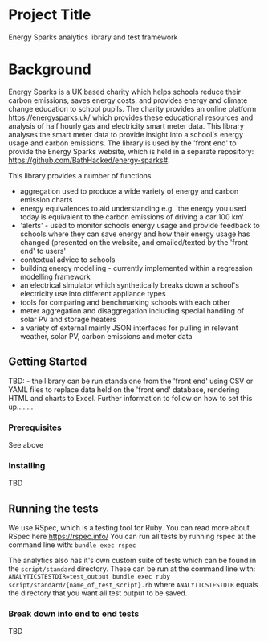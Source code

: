 # Project Title

Energy Sparks analytics library and test framework

# Background

Energy Sparks is a UK based charity which helps schools reduce their carbon emissions, saves energy costs, and provides energy and climate change education to school pupils. The charity provides an online platform https://energysparks.uk/ which provides these educational resources and analysis of half hourly gas and electricity smart meter data. This library analyses the smart meter data to provide insight into a school's energy usage and carbon emissions. The library is used by the 'front end' to provide the Energy Sparks website, which is held in a separate repository: https://github.com/BathHacked/energy-sparks#.

This library provides a number of functions
- aggregation used to produce a wide variety of energy and carbon emission charts
- energy equivalences to aid understanding e.g. 'the energy you used today is equivalent to the carbon emissions of driving a car 100 km'
- 'alerts' - used to monitor schools energy usage and provide feedback to schools where they can save energy and how their energy usage has changed (presented on the website, and emailed/texted by the 'front end' to users'
- contextual advice to schools
- building energy modelling - currently implemented within a regression modelling framework
- an electrical simulator which synthetically breaks down a school's electricity use into different appliance types
- tools for comparing and benchmarking schools with each other
- meter aggregation and disaggregation including special handling of solar PV and storage heaters
- a variety of external mainly JSON interfaces for pulling in relevant weather, solar PV, carbon emissions and meter data

## Getting Started

TBD: - the library can be run standalone from the 'front end' using CSV or YAML files to replace data held on the 'front end' database, rendering HTML and charts to Excel. Further information to follow on how to set this up........

### Prerequisites

See above

### Installing

TBD

## Running the tests

We use RSpec, which is a testing tool for Ruby.  You can read more about RSpec here https://rspec.info/ 
You can run all tests by running rspec at the command line with:
`bundle exec rspec`

The analytics also has it's own custom suite of tests which can be found in the `script/standard` directory.  These can be run at the command line with:
`ANALYTICSTESTDIR=test_output bundle exec ruby script/standard/{name_of_test_script}.rb`
where `ANALYTICSTESTDIR` equals the directory that you want all test output to be saved.

### Break down into end to end tests

TBD

